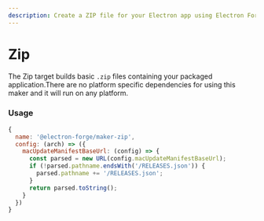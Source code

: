 ```yaml
---
description: Create a ZIP file for your Electron app using Electron Forge.
---
```


# Zip

The Zip target builds basic `.zip` files containing your packaged application.There are no platform specific dependencies for using this maker and it will run on any platform.

### Usage

```javascript
{
  name: '@electron-forge/maker-zip',
  config: (arch) => ({
    macUpdateManifestBaseUrl: (config) => {
      const parsed = new URL(config.macUpdateManifestBaseUrl);
      if (!parsed.pathname.endsWith('/RELEASES.json')) {
        parsed.pathname += '/RELEASES.json';
      }
      return parsed.toString();
    }
  })
}

```
